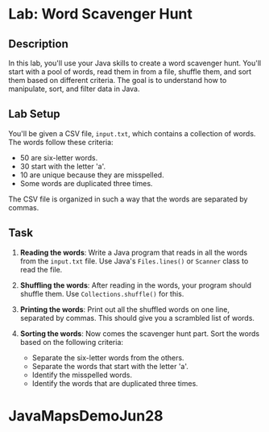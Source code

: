 # Lab: Word Scavenger Hunt

## Description
In this lab, you'll use your Java skills to create a word scavenger hunt. You'll start with a pool of words, read them in from a file, shuffle them, and sort them based on different criteria. The goal is to understand how to manipulate, sort, and filter data in Java.

## Lab Setup
You'll be given a CSV file, `input.txt`, which contains a collection of words. The words follow these criteria:
- 50 are six-letter words.
- 30 start with the letter 'a'.
- 10 are unique because they are misspelled.
- Some words are duplicated three times.

The CSV file is organized in such a way that the words are separated by commas.

## Task

1. **Reading the words**: Write a Java program that reads in all the words from the `input.txt` file. Use Java's `Files.lines()` or `Scanner` class to read the file.

2. **Shuffling the words**: After reading in the words, your program should shuffle them. Use `Collections.shuffle()` for this.

3. **Printing the words**: Print out all the shuffled words on one line, separated by commas. This should give you a scrambled list of words.

4. **Sorting the words**: Now comes the scavenger hunt part. Sort the words based on the following criteria:
    - Separate the six-letter words from the others.
    - Separate the words that start with the letter 'a'.
    - Identify the misspelled words.
    - Identify the words that are duplicated three times.
# JavaMapsDemoJun28
